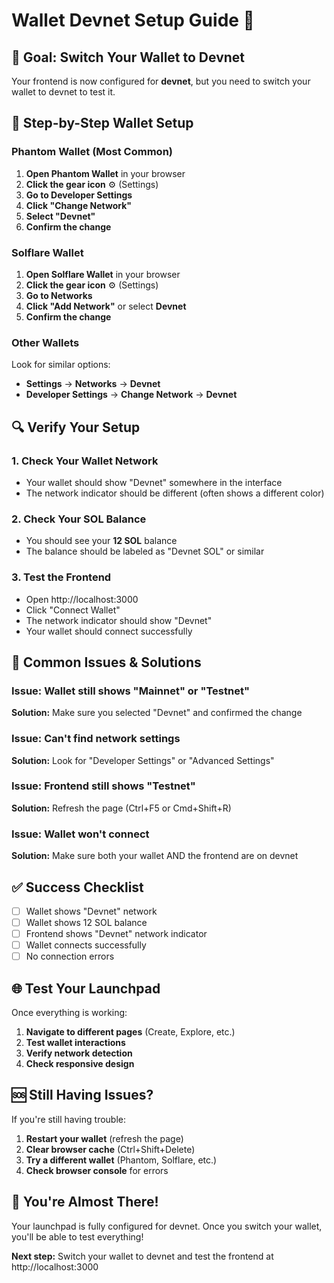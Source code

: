 # Wallet Devnet Setup Guide 🦊

## 🎯 **Goal: Switch Your Wallet to Devnet**

Your frontend is now configured for **devnet**, but you need to switch your wallet to devnet to test it.

## 📱 **Step-by-Step Wallet Setup**

### **Phantom Wallet (Most Common)**

1. **Open Phantom Wallet** in your browser
2. **Click the gear icon** ⚙️ (Settings)
3. **Go to Developer Settings**
4. **Click "Change Network"**
5. **Select "Devnet"**
6. **Confirm the change**

### **Solflare Wallet**

1. **Open Solflare Wallet** in your browser
2. **Click the gear icon** ⚙️ (Settings)
3. **Go to Networks**
4. **Click "Add Network"** or select **Devnet**
5. **Confirm the change**

### **Other Wallets**

Look for similar options:
- **Settings** → **Networks** → **Devnet**
- **Developer Settings** → **Change Network** → **Devnet**

## 🔍 **Verify Your Setup**

### **1. Check Your Wallet Network**
- Your wallet should show "Devnet" somewhere in the interface
- The network indicator should be different (often shows a different color)

### **2. Check Your SOL Balance**
- You should see your **12 SOL** balance
- The balance should be labeled as "Devnet SOL" or similar

### **3. Test the Frontend**
- Open http://localhost:3000
- Click "Connect Wallet"
- The network indicator should show "Devnet"
- Your wallet should connect successfully

## 🚨 **Common Issues & Solutions**

### **Issue: Wallet still shows "Mainnet" or "Testnet"**
**Solution:** Make sure you selected "Devnet" and confirmed the change

### **Issue: Can't find network settings**
**Solution:** Look for "Developer Settings" or "Advanced Settings"

### **Issue: Frontend still shows "Testnet"**
**Solution:** Refresh the page (Ctrl+F5 or Cmd+Shift+R)

### **Issue: Wallet won't connect**
**Solution:** Make sure both your wallet AND the frontend are on devnet

## ✅ **Success Checklist**

- [ ] Wallet shows "Devnet" network
- [ ] Wallet shows 12 SOL balance
- [ ] Frontend shows "Devnet" network indicator
- [ ] Wallet connects successfully
- [ ] No connection errors

## 🌐 **Test Your Launchpad**

Once everything is working:

1. **Navigate to different pages** (Create, Explore, etc.)
2. **Test wallet interactions**
3. **Verify network detection**
4. **Check responsive design**

## 🆘 **Still Having Issues?**

If you're still having trouble:

1. **Restart your wallet** (refresh the page)
2. **Clear browser cache** (Ctrl+Shift+Delete)
3. **Try a different wallet** (Phantom, Solflare, etc.)
4. **Check browser console** for errors

## 🎉 **You're Almost There!**

Your launchpad is fully configured for devnet. Once you switch your wallet, you'll be able to test everything!

**Next step:** Switch your wallet to devnet and test the frontend at http://localhost:3000



